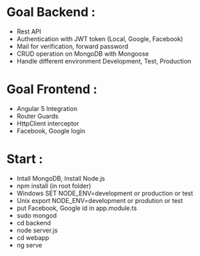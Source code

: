 
# Goal Backend :

- Rest API
- Authentication with JWT token (Local, Google, Facebook)
- Mail for verification, forward password
- CRUD operation on MongoDB with Mongoose
- Handle different environment Development, Test, Production

# Goal Frontend :

- Angular 5 Integration
- Router Guards
- HttpClient interceptor
- Facebook, Google login

# Start :

- Intall MongoDB, Install Node.js
- npm install (in root folder)
- Windows SET NODE_ENV=development or production or test
- Unix export NODE_ENV=development or prodution or test
- put Facebook, Google id in app.module.ts
- sudo mongod
- cd backend
- node server.js
- cd webapp
- ng serve
